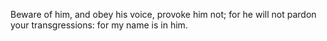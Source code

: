 Beware of him, and obey his voice, provoke him not; for he will not pardon your transgressions: for my name is in him.
